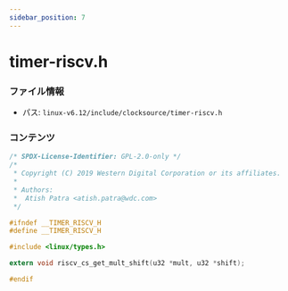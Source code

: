 ```yaml
---
sidebar_position: 7
---
```

# timer-riscv.h

### ファイル情報

- パス: `linux-v6.12/include/clocksource/timer-riscv.h`

### コンテンツ

```h
/* SPDX-License-Identifier: GPL-2.0-only */
/*
 * Copyright (C) 2019 Western Digital Corporation or its affiliates.
 *
 * Authors:
 *	Atish Patra <atish.patra@wdc.com>
 */

#ifndef __TIMER_RISCV_H
#define __TIMER_RISCV_H

#include <linux/types.h>

extern void riscv_cs_get_mult_shift(u32 *mult, u32 *shift);

#endif

```

